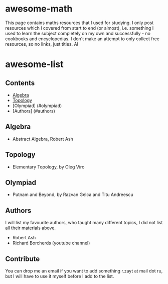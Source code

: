 # awesome-math
This page contains maths resources that I used for studying. I only post resources which I covered from start to end (or almost), i.e. something I used to learn the subject completely on my own and successfully - no cookbooks and encyclopedias. I don't make an attempt to only collect free resources, so no links, just titles. Al

# awesome-list


## Contents

- [Algebra](#algebra)
- [Topology](#topology)
- [Olympiad] (#olympiad)
- [Authors] (#authors)

## Algebra

- Abstract Algebra, Robert Ash

## Topology

- Elementary Topology, by Oleg Viro

## Olympiad
- Putnam and Beyond, by Razvan Gelca and Titu Andreescu

## Authors
I will list my favourite authors, who taught many different topics, I did not list all their materials above.
- Robert Ash
- Richard Borcherds (youtube channel)

## Contribute

You can drop me an email if you want to add something r.zayt at mail dot ru, but I will have to use it myself before I add to the list.
